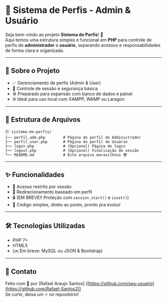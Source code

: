 # 🔐 Sistema de Perfis - Admin & Usuário

Seja bem-vindo ao projeto **Sistema de Perfis**! 🚀  
Aqui temos uma estrutura simples e funcional em **PHP** para controle de perfis de **administrador** e **usuário**, separando acessos e responsabilidades de forma clara e organizada.

---

## 🧠 Sobre o Projeto

- ✅ Gerenciamento de perfis (Admin & User)  
- 🔐 Controle de sessão e segurança básica  
- ⚙️ Preparado para expansão com banco de dados e painel  
- 🌐 Ideal para uso local com XAMPP, WAMP ou Laragon  

---

## 📁 Estrutura de Arquivos

```
📦 sistema-de-perfis/
├── perfil_adm.php        # Página do perfil do Administrador
├── perfil_user.php       # Página do perfil do Usuário
├── login.php             # (Opcional) Página de login
├── logout.php            # (Opcional) Finalização de sessão
└── README.md             # Este arquivo maravilhoso 😎
```

---

## ✨ Funcionalidades

- 🔑 Acesso restrito por sessão
- 👤 Redirecionamento baseado em perfil
- 🔒 (EM BREVE!! Proteção com `session_start()` e `isset()`)
- 🧩 Código simples, direto ao ponto, pronto pra evoluir

---

## 🛠️ Tecnologias Utilizadas

- PHP 7+
- HTML5
- (🔜 Em breve: MySQL ou JSON & Bootstrap)

---

## 💬 Contato

Feito com 💙 por [Rafael Araujo Santos] ([https://github.com/seu-usuario](https://github.com/Rafael-Santos2))  
Se curtir, deixa um ⭐ no repositório!
